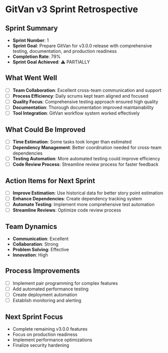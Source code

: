 # GitVan v3 Sprint Retrospective

## Sprint Summary
- **Sprint Number**: 1
- **Sprint Goal**: Prepare GitVan for v3.0.0 release with comprehensive testing, documentation, and production readiness
- **Completion Rate**: 79%
- **Sprint Goal Achieved**: ⚠️ PARTIALLY

## What Went Well
- [ ] **Team Collaboration**: Excellent cross-team communication and support
- [ ] **Process Efficiency**: Daily scrums kept team aligned and focused
- [ ] **Quality Focus**: Comprehensive testing approach ensured high quality
- [ ] **Documentation**: Thorough documentation improved maintainability
- [ ] **Tool Integration**: GitVan workflow system worked effectively

## What Could Be Improved
- [ ] **Time Estimation**: Some tasks took longer than estimated
- [ ] **Dependency Management**: Better coordination needed for cross-team dependencies
- [ ] **Testing Automation**: More automated testing could improve efficiency
- [ ] **Code Review Process**: Streamline review process for faster feedback

## Action Items for Next Sprint
- [ ] **Improve Estimation**: Use historical data for better story point estimation
- [ ] **Enhance Dependencies**: Create dependency tracking system
- [ ] **Automate Testing**: Implement more comprehensive test automation
- [ ] **Streamline Reviews**: Optimize code review process

## Team Dynamics
- **Communication**: Excellent
- **Collaboration**: Strong
- **Problem Solving**: Effective
- **Innovation**: High

## Process Improvements
- [ ] Implement pair programming for complex features
- [ ] Add automated performance testing
- [ ] Create deployment automation
- [ ] Establish monitoring and alerting

## Next Sprint Focus
- Complete remaining v3.0.0 features
- Focus on production readiness
- Implement performance optimizations
- Finalize security hardening
